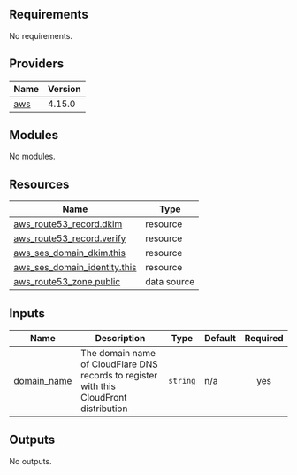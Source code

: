 ## Requirements

No requirements.

## Providers

| Name | Version |
|------|---------|
| <a name="provider_aws"></a> [aws](#provider\_aws) | 4.15.0 |

## Modules

No modules.

## Resources

| Name | Type |
|------|------|
| [aws_route53_record.dkim](https://registry.terraform.io/providers/hashicorp/aws/latest/docs/resources/route53_record) | resource |
| [aws_route53_record.verify](https://registry.terraform.io/providers/hashicorp/aws/latest/docs/resources/route53_record) | resource |
| [aws_ses_domain_dkim.this](https://registry.terraform.io/providers/hashicorp/aws/latest/docs/resources/ses_domain_dkim) | resource |
| [aws_ses_domain_identity.this](https://registry.terraform.io/providers/hashicorp/aws/latest/docs/resources/ses_domain_identity) | resource |
| [aws_route53_zone.public](https://registry.terraform.io/providers/hashicorp/aws/latest/docs/data-sources/route53_zone) | data source |

## Inputs

| Name | Description | Type | Default | Required |
|------|-------------|------|---------|:--------:|
| <a name="input_domain_name"></a> [domain\_name](#input\_domain\_name) | The domain name of CloudFlare DNS records to register with this CloudFront distribution | `string` | n/a | yes |

## Outputs

No outputs.
